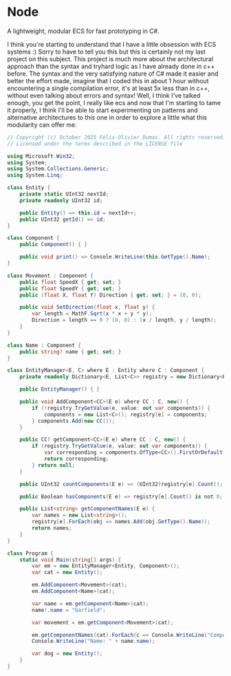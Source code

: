 # Node
A lightweight, modular ECS for fast prototyping in C#.

I think you're starting to understand that I have a little obsession with ECS systems :) Sorry to have to tell you this but this is certainly not my last project on this subject. This project is much more about the architectural approach than the syntax and tryhard logic as I have already done in c++ before. The syntax and the very satisfying nature of C# made it easier and better the effort made, imagine that I coded this in about 1 hour without encountering a single compilation error, it's at least 5x less than in c++, without even talking about errors and syntax! Well, I think I've talked enough, you get the point, I really like ecs and now that I'm starting to tame it properly, I think I'll be able to start experimenting on patterns and alternative architectures to this one in order to explore a little what this modularity can offer me.

```csharp
// Copyright (c) October 2025 Félix-Olivier Dumas. All rights reserved.
// Licensed under the terms described in the LICENSE file

using Microsoft.Win32;
using System;
using System.Collections.Generic;
using System.Linq;

class Entity {
    private static UInt32 nextId;
    private readonly UInt32 id;

    public Entity() => this.id = nextId++;
    public UInt32 getId() => id;
}

class Component {
    public Component() { }

    public void print() => Console.WriteLine(this.GetType().Name);
}

class Movement : Component {
    public float SpeedX { get; set; }
    public float SpeedY { get; set; }
    public (float X, float Y) Direction { get; set; } = (0, 0);

    public void SetDirection(float x, float y) {
        var length = MathF.Sqrt(x * x + y * y);
        Direction = length == 0 ? (0, 0) : (x / length, y / length);
    }
}

class Name : Component {
    public string? name { get; set; }
}

class EntityManager<E, C> where E : Entity where C : Component {
    private readonly Dictionary<E, List<C>> registry = new Dictionary<E, List<C>>();

    public EntityManager() { }

    public void AddComponent<CC>(E e) where CC : C, new() {
        if (!registry.TryGetValue(e, value: out var components)) {
            components = new List<C>(); registry[e] = components;
        } components.Add(new CC());
    }

    public CC? getComponent<CC>(E e) where CC : C, new() {
        if (registry.TryGetValue(e, value: out var components)) {
            var corresponding = components.OfType<CC>().FirstOrDefault();
            return corresponding;
        } return null;
    }

    public UInt32 countComponents(E e) => (UInt32)registry[e].Count();

    public Boolean hasComponents(E e) => registry[e].Count() is not 0;

    public List<string> getComponentNames(E e) {
        var names = new List<string>();
        registry[e].ForEach(obj => names.Add(obj.GetType().Name));
        return names;
    }
}

class Program {
    static void Main(string[] args) {
        var em = new EntityManager<Entity, Component>();
        var cat = new Entity();

        em.AddComponent<Movement>(cat);
        em.AddComponent<Name>(cat);

        var name = em.getComponent<Name>(cat);
        name!.name = "Garfield";

        var movement = em.getComponent<Movement>(cat);

        em.getComponentNames(cat).ForEach(c => Console.WriteLine("Component: " + c));
        Console.WriteLine("Name: " + name.name);

        var dog = new Entity();
    }
}
```
